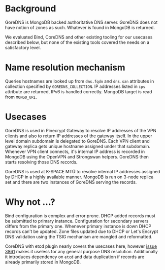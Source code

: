 # Background

GoreDNS is MongoDB backed authoritative DNS server. GoreDNS does not have
notion of zones as such. Whatever is found in MongoDB is returned.

We evaluated Bind, CoreDNS and other existing tooling for our usecases
described below, but none of the existing tools covered the needs on a
satisfactory level.


# Name resolution mechanism

Queries hostnames are looked up from `dns.fqdn` and `dns.san` attributes
in collection specified by `GOREDNS_COLLECTION`.
IP addresses listed in `ips` attribute are returned, IPv6 is handled correctly.
MongoDB target is read from `MONGO_URI`.


# Usecases

GoreDNS is used in Pinecrypt Gateway to resolve IP addresses of the VPN clients
and also to return IP addresses of the gateway itself. In the upper level
domain subdomain is delegated to GoreDNS. Each VPN client and gateway replica
gets unique hostname assigned under that subdomain. Whenever VPN client
connects, it's internal IP address is recorded in MongoDB using the OpenVPN
and Strongswan helpers. GoreDNS then starts resolving those DNS records.

GoreDNS is used at K-SPACE MTÜ to resolve internal IP addresses assigned by
DHCP in a highly available manner. MongoDB is run on 3-node replica set and
there are two instances of GoreDNS serving the records.


# Why not ...?

Bind configuration is complex and error prone. DHCP added records must be
submitted to primary instance. Configuration for secondary servers differs
from the primary one. Whenever primary instance is down DHCP records can't 
be updated. Zone files updated due to DHCP or Let's Encrypt DNS validation
using the TSIG mechanism are mangled and reformatted.

CoreDNS with etcd plugin nearly covers the usecases here, however
[issue 3861](https://github.com/coredns/coredns/issues/3861) makes it useless
for any general purpose DNS resolution. Additionally it introduces dependency
on `etcd` and data duplication if records are already primarily stored in
MongoDB.
